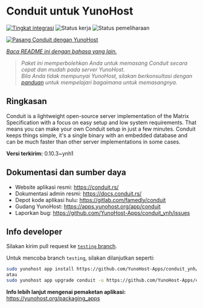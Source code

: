 <!--
N.B.: README ini dibuat secara otomatis oleh <https://github.com/YunoHost/apps/tree/master/tools/readme_generator>
Ini TIDAK boleh diedit dengan tangan.
-->

# Conduit untuk YunoHost

[![Tingkat integrasi](https://dash.yunohost.org/integration/conduit.svg)](https://ci-apps.yunohost.org/ci/apps/conduit/) ![Status kerja](https://ci-apps.yunohost.org/ci/badges/conduit.status.svg) ![Status pemeliharaan](https://ci-apps.yunohost.org/ci/badges/conduit.maintain.svg)

[![Pasang Conduit dengan YunoHost](https://install-app.yunohost.org/install-with-yunohost.svg)](https://install-app.yunohost.org/?app=conduit)

*[Baca README ini dengan bahasa yang lain.](./ALL_README.md)*

> *Paket ini memperbolehkan Anda untuk memasang Conduit secara cepat dan mudah pada server YunoHost.*  
> *Bila Anda tidak mempunyai YunoHost, silakan berkonsultasi dengan [panduan](https://yunohost.org/install) untuk mempelajari bagaimana untuk memasangnya.*

## Ringkasan

Conduit is a lightweight open-source server implementation of the Matrix Specification with a focus on easy setup and low system requirements. That means you can make your own Conduit setup in just a few minutes.
Conduit keeps things simple, it's a single binary with an embedded database and can be much faster than other server implementations in some cases.

**Versi terkirim:** 0.10.3~ynh1
## Dokumentasi dan sumber daya

- Website aplikasi resmi: <https://conduit.rs/>
- Dokumentasi admin resmi: <https://docs.conduit.rs/>
- Depot kode aplikasi hulu: <https://gitlab.com/famedly/conduit>
- Gudang YunoHost: <https://apps.yunohost.org/app/conduit>
- Laporkan bug: <https://github.com/YunoHost-Apps/conduit_ynh/issues>

## Info developer

Silakan kirim pull request ke [`testing` branch](https://github.com/YunoHost-Apps/conduit_ynh/tree/testing).

Untuk mencoba branch `testing`, silakan dilanjutkan seperti:

```bash
sudo yunohost app install https://github.com/YunoHost-Apps/conduit_ynh/tree/testing --debug
atau
sudo yunohost app upgrade conduit -u https://github.com/YunoHost-Apps/conduit_ynh/tree/testing --debug
```

**Info lebih lanjut mengenai pemaketan aplikasi:** <https://yunohost.org/packaging_apps>
